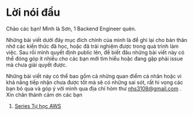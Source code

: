 # Lời nói đầu  

Chào các bạn! Mình là Sơn, 1 Backend Engineer quèn.

Những bài viết dưới đây mục đích chính của mình là để ghi lại cho bản thân nhớ các kiến thức đã học, hoặc đã trải nghiệm được trong quá trình làm việc. Sau rồi mình quyết định public lên, để biết đâu những bài viết này có thể đóng góp ít nhiều cho các bạn mới tìm hiểu hoặc đang gặp phải issue mà chưa giải quyết được.

Những bài viết này có thể bao gồm cả những quan điểm cá nhân hoặc vì khả năng tiếp nhận chưa được tốt mà sẽ có những sai sót, rất hi vọng các bạn bỏ qua và góp ý với mình qua địa chỉ hòm thư nhs3108@gmail.com . Xin chân thành cảm ơn các bạn 

1. [Series Tự học AWS](/AWS.md)

